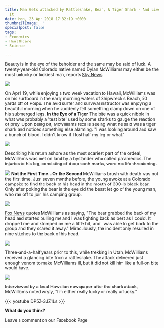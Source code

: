 ```yaml
---
title: Man Gets Attacked by Rattlesnake, Bear, & Tiger Shark - And Lives to Tell About
  It
date: Mon, 23 Apr 2018 17:32:19 +0000
thumbnailImage: ''
specialpost: false
tags:
- Economics
- Healthcare
- Science

---
```

Beauty is in the eye of the beholder and the same may be said of luck. A twenty-year-old Colorado native named Dylan McWilliams may either be the most unlucky or luckiest man, reports [Sky News](https://news.sky.com/story/man-bitten-by-shark-previously-mauled-by-bear-and-bitten-by-a-snake-11342277). 

[![](http://politicsfocus.com/wp-content/uploads/2018/04/dylan-mcwilliams.jpg)](http://politicsfocus.com/wp-content/uploads/2018/04/dylan-mcwilliams.jpg) 

On April 19, while enjoying a two week vacation to Hawaii, McWilliams was on his surfboard in the early morning waters of Shipwreck's Beach, 50 yards off of Poipu. The avid surfer and survival instructor was enjoying a beautiful morning when he suddenly felt something clamp down on one of his submerged legs. **In the Eye of a Tiger** The bite was a quick nibble in what was probably a 'test bite' used by some sharks to gauge the reaction of prey. Upon being bit, McWilliams recalls seeing what he said was a tiger shark and noticed something else alarming. "I was looking around and saw a bunch of blood. I didn't know if I lost half my leg or what." 

[![](http://politicsfocus.com/wp-content/uploads/2018/04/dylan-mcwilliams-instagram.jpg)](http://politicsfocus.com/wp-content/uploads/2018/04/dylan-mcwilliams-instagram.jpg) 

Describing his return ashore as the most scariest part of the ordeal, McWilliams was met on land by a bystander who called paramedics. The injuries to his leg, consisting of deep teeth marks, were not life threatening. 

[![](http://politicsfocus.com/wp-content/uploads/2018/04/mcwilliamsshark1.png)](http://politicsfocus.com/wp-content/uploads/2018/04/mcwilliamsshark1.png) **Not the First Time...Or the Second** McWilliams brush with death was not the first time. Just seven months before, the young awoke at a Colorado campsite to find the back of his head in the mouth of 300-lb black bear. Only after poking the bear in the eye did the beast let go of the young man, who ran off to join his camping group. 

[![](http://politicsfocus.com/wp-content/uploads/2018/04/black-bear.jpg)](http://politicsfocus.com/wp-content/uploads/2018/04/black-bear.jpg) 

[Fox News](http://www.foxnews.com/science/2018/04/22/man-bitten-by-shark-bear-snake-in-less-than-4-years.html) quotes McWilliams as saying, "The bear grabbed the back of my head and started pulling me and I was fighting back as best as I could. It dropped me and stomped on me a little bit, and I was able to get back to the group and they scared it away." Miraculously, the incident only resulted in nine stitches to the back of his head. 

[![](http://politicsfocus.com/wp-content/uploads/2018/04/mcwilliamsbear.jpg)](http://politicsfocus.com/wp-content/uploads/2018/04/mcwilliamsbear.jpg) 

Three-and-a-half years prior to this, while trekking in Utah, McWilliams received a glancing bite from a rattlesnake. The attack delivered just enough venom to make McWilliams ill, but it did not kill him like a full-on bite would have. 

[![](http://politicsfocus.com/wp-content/uploads/2018/04/rattlesnake.jpg)](http://politicsfocus.com/wp-content/uploads/2018/04/rattlesnake.jpg) 

Interviewed by a local Hawaiian newspaper after the shark attack, McWilliams noted wryly, “I’m either really lucky or really unlucky.” 

{{< youtube DP5Z-3JZ1Ls >}}

**What do you think?**

Leave a comment on our Facebook Page